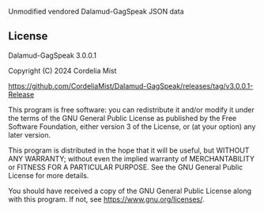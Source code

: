 Unmodified vendored Dalamud-GagSpeak JSON data

## License
Dalamud-GagSpeak 3.0.0.1

Copyright (C) 2024 Cordelia Mist

https://github.com/CordeliaMist/Dalamud-GagSpeak/releases/tag/v3.0.0.1-Release

This program is free software: you can redistribute it and/or modify
it under the terms of the GNU General Public License as published by
the Free Software Foundation, either version 3 of the License, or
(at your option) any later version.

This program is distributed in the hope that it will be useful,
but WITHOUT ANY WARRANTY; without even the implied warranty of
MERCHANTABILITY or FITNESS FOR A PARTICULAR PURPOSE.  See the
GNU General Public License for more details.

You should have received a copy of the GNU General Public License
along with this program.  If not, see <https://www.gnu.org/licenses/>.
